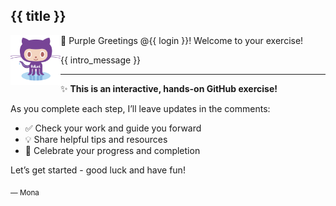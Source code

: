 ## {{ title }}

<img alt="original github octocat" src="https://raw.githubusercontent.com/anton-roos/ai-skills/refs/heads/main/images/hollard_octocat.png" align="left" height="80px" />

👋 Purple Greetings @{{ login }}! Welcome to your exercise!

{{ intro_message }}

---

✨ **This is an interactive, hands-on GitHub exercise!**

As you complete each step, I’ll leave updates in the comments:

- ✅ Check your work and guide you forward
- 💡 Share helpful tips and resources
- 🚀 Celebrate your progress and completion

Let’s get started - good luck and have fun!

<sub>— Mona</sub>
